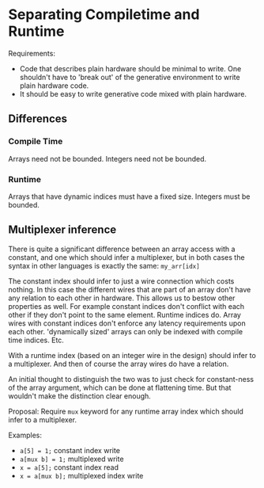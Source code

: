 # Separating Compiletime and Runtime

Requirements: 
- Code that describes plain hardware should be minimal to write. One shouldn't have to 'break out' of the generative environment to write plain hardware code. 
- It should be easy to write generative code mixed with plain hardware. 

## Differences
### Compile Time
Arrays need not be bounded. Integers need not be bounded. 

### Runtime
Arrays that have dynamic indices must have a fixed size. 
Integers must be bounded. 

## Multiplexer inference
There is quite a significant difference between an array access with a constant, and one which should infer a multiplexer, but in both cases the syntax in other languages is exactly the same: `my_arr[idx]`

The constant index should infer to just a wire connection which costs nothing. In this case the different wires that are part of an array don't have any relation to each other in hardware. This allows us to bestow other properties as well. For example constant indices don't conflict with each other if they don't point to the same element. Runtime indices do. Array wires with constant indices don't enforce any latency requirements upon each other. 'dynamically sized' arrays can only be indexed with compile time indices. Etc. 

With a runtime index (based on an integer wire in the design) should infer to a multiplexer. And then of course the array wires do have a relation. 

An initial thought to distinguish the two was to just check for constant-ness of the array argument, which can be done at flattening time. But that wouldn't make the distinction clear enough. 

Proposal: Require `mux` keyword for any runtime array index which should infer to a multiplexer. 

Examples: 
- `a[5] = 1;` constant index write
- `a[mux b] = 1;` multiplexed write
- `x = a[5];` constant index read
- `x = a[mux b];` multiplexed index write

